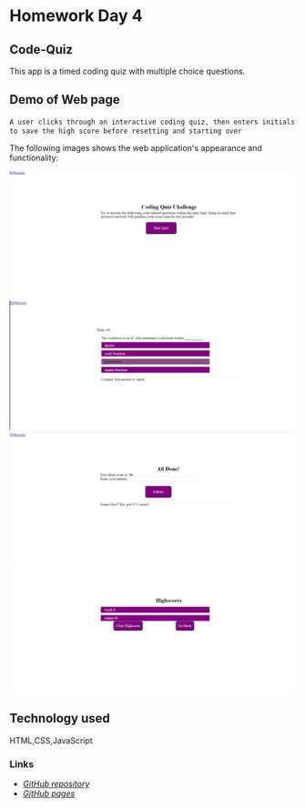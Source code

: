 # Homework Day 4
## Code-Quiz
This app is a timed coding quiz with multiple choice questions. 

## Demo of Web page
```
A user clicks through an interactive coding quiz, then enters initials to save the high score before resetting and starting over
```

The following images shows the web application's appearance and functionality:

![Initial Screen.](./assets/screenshots/initial.png)
![Questions Screen](./assets/screenshots/questions.png)
![Screen with the textbox for adding initials](./assets/screenshots/input.png)
![Highscore Screen](./assets/screenshots/highscore.png)

## Technology used
HTML,CSS,JavaScript



### Links 
* [*GitHub repository*]()   
* [*GitHub pages*]()
